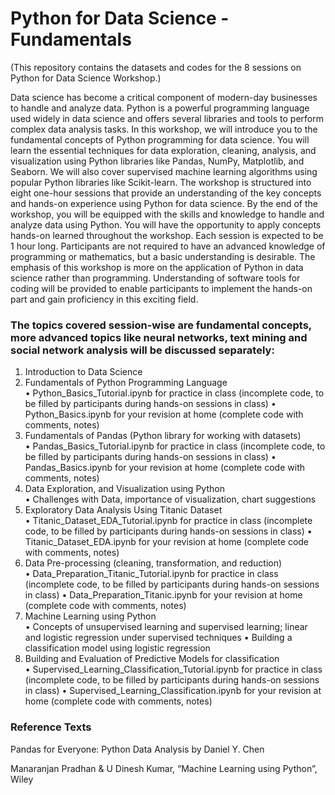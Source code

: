 # Python for Data Science - Fundamentals
(This repository contains the datasets and codes for the 8 sessions on Python for Data Science Workshop.)

Data science has become a critical component of modern-day businesses to handle and analyze data. Python is a powerful programming language used widely in data science and offers several libraries and tools to perform complex data analysis tasks.
In this workshop, we will introduce you to the fundamental concepts of Python programming for data science. You will learn the essential techniques for data exploration, cleaning, analysis, and visualization using Python libraries like Pandas, NumPy, Matplotlib, and Seaborn. We will also cover supervised machine learning algorithms using popular Python libraries like Scikit-learn. The workshop is structured into eight one-hour sessions that provide an understanding of the key concepts and hands-on experience using Python for data science.
By the end of the workshop, you will be equipped with the skills and knowledge to handle and analyze data using Python. You will have the opportunity to apply concepts hands-on learned throughout the workshop. Each session is expected to be 1 hour long. Participants are not required to have an advanced knowledge of programming or mathematics, but a basic understanding is desirable. The emphasis of this workshop is more on the application of Python in data science rather than programming. Understanding of software tools for coding will be provided to enable participants to implement the hands-on part and gain proficiency in this exciting field. 


### The topics covered session-wise are fundamental concepts, more advanced topics like neural networks, text mining and social network analysis will be discussed separately:
1. Introduction to Data Science<br/>
2. Fundamentals of Python Programming Language<br/>
      • Python_Basics_Tutorial.ipynb for practice in class (incomplete code, to be filled by participants during hands-on sessions in class)
      • Python_Basics.ipynb for your revision at home (complete code with comments, notes)
3. Fundamentals of Pandas (Python library for working with datasets)<br/>
      • Pandas_Basics_Tutorial.ipynb for practice in class (incomplete code, to be filled by participants during hands-on sessions in class)
      • Pandas_Basics.ipynb for your revision at home (complete code with comments, notes)
4. Data Exploration, and Visualization using Python<br/>
      • Challenges with Data, importance of visualization, chart suggestions
5. Exploratory Data Analysis Using Titanic Dataset<br/>
      • Titanic_Dataset_EDA_Tutorial.ipynb for practice in class (incomplete code, to be filled by participants during hands-on sessions in class)
      • Titanic_Dataset_EDA.ipynb for your revision at home (complete code with comments, notes)
6. Data Pre-processing (cleaning, transformation, and reduction)<br/>
      • Data_Preparation_Titanic_Tutorial.ipynb for practice in class (incomplete code, to be filled by participants during hands-on sessions in class)
      • Data_Preparation_Titanic.ipynb for your revision at home (complete code with comments, notes)
7. Machine Learning using Python<br/>
      • Concepts of unsupervised learning and supervised learning; linear and logistic regression under supervised techniques
      • Building a classification model using logistic regression
8. Building and Evaluation of Predictive Models for classification<br/>
      • Supervised_Learning_Classification_Tutorial.ipynb for practice in class (incomplete code, to be filled by participants during hands-on sessions in class)
      • Supervised_Learning_Classification.ipynb for your revision at home (complete code with comments, notes)
  
### Reference Texts
Pandas for Everyone: Python Data Analysis by Daniel Y. Chen

Manaranjan Pradhan & U Dinesh Kumar, “Machine Learning using Python”, Wiley
